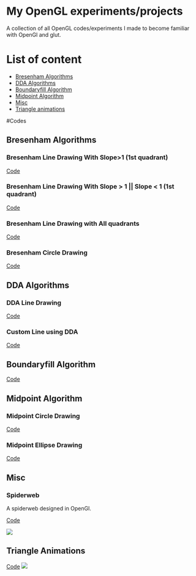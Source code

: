# My OpenGL experiments/projects
A collection of all OpenGL codes/experiments I made to become familiar with OpenGl and glut.

# List of content
- [Bresenham Algorithms](#bresenham-algorithms)
- [DDA Algorithms](#dda-algorithms)
- [Boundaryfill Algorithm](#boundaryfill-algorithm)
- [Midpoint Algorithm](#midpoint-algorithm)
- [Misc](#misc)
- [Triangle animations](#triangle-animations)

#Codes

## Bresenham Algorithms

### Bresenham Line Drawing With Slope>1 (1st quadrant)

[Code](/Bresenham%20Algorithm/BresenhamWithSlopeLessThan1.c)

### Bresenham Line Drawing With Slope > 1 || Slope < 1 (1st quadrant)

[Code](/Bresenham%20Algorithm/BresenhamWithAllSlopes.c)

### Bresenham Line Drawing with All quadrants

[Code](/Bresenham%20Algorithm/BresenhamFinal.c)

### Bresenham Circle Drawing

[Code](/Bresenham%20Algorithm/BresenhamCircleDrawing.c)

## DDA Algorithms

### DDA Line Drawing

[Code](/DDA%20Algorithm/DDA.c)

### Custom Line using DDA

[Code](/DDA%20Algorithm/CustomLineUsingDDA.c)

## Boundaryfill Algorithm

[Code](/Boundary%20Fill%20Algorithm/BoundaryFill.c)

## Midpoint Algorithm


### Midpoint Circle Drawing
[Code](/MidpointAlgorithm/MidpointScanCircle.c)

### Midpoint Ellipse Drawing
[Code](/MidpointAlgorithm/MidpointScanEllipse.c)

## Misc

### Spiderweb
A spiderweb designed in OpenGl.

[Code](/Misc/Spiderweb.c)

![](/output/Spiderweb.png)


## Triangle Animations
[Code](/Triangle%20Animations/main.cpp)
![](/output/TriangleAnimationOutput.gif)


